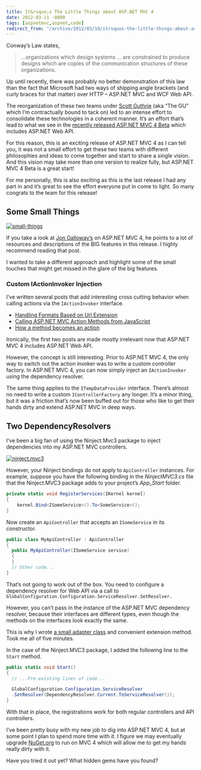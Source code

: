 ```yaml
---
title: It&rsquo;s The Little Things about ASP.NET MVC 4
date: 2012-03-11 -0800
tags: [aspnetmvc,aspnet,code]
redirect_from: "/archive/2012/03/10/itrsquos-the-little-things-about-asp-net-mvc-4.aspx/"
---
```


Conway’s Law states,

> ...organizations which design systems ... are constrained to produce
> designs which are copies of the communication structures of these
> organizations.

Up until recently, there was probably no better demonstration of this
law than the fact that Microsoft had two ways of shipping angle brackets
(and curly braces for that matter) over HTTP – ASP.NET MVC and WCF Web
API.

The reorganization of these two teams under [Scott
Guthrie](http://weblogs.asp.net/scottgu "Scott Guthrie's Blog") (aka
“The GU” which I’m contractually bound to tack on) led to an intense
effort to consolidate these technologies in a coherent manner. It’s an
effort that’s lead to what we see in the [recently released ASP.NET MVC
4
Beta](http://weblogs.asp.net/jgalloway/archive/2012/02/16/asp-net-4-beta-released.aspx "ASP.NET MVC 4 Beta Released")
which includes ASP.NET Web API.

For this reason, this is an exciting release of ASP.NET MVC 4 as I can
tell you, it was not a small effort to get these two teams with
different philosophies and ideas to come together and start to share a
single vision. And this vision may take more than one version to realize
fully, but ASP.NET MVC 4 Beta is a great start!

For me personally, this is also exciting as this is the last release I
had any part in and it’s great to see the effort everyone put in come to
light. So many congrats to the team for this release!

Some Small Things
-----------------

[![small-things](https://haacked.com/images/haacked_com/WindowsLiveWriter/Its-The-Little-Things-about-AS.NET-MVC-4_A996/small-things_thumb.jpg "small-things")](https://haacked.com/images/haacked_com/WindowsLiveWriter/Its-The-Little-Things-about-AS.NET-MVC-4_A996/small-things_2.jpg)

If you take a look at [Jon
Galloway’s](http://weblogs.asp.net/jgalloway/archive/2012/02/16/asp-net-4-beta-released.aspx "Jon Galloway's Blog Post")
on ASP.NET MVC 4, he points to a lot of resources and descriptions of
the BIG features in this release. I highly recommend reading that post.

I wanted to take a different approach and highlight some of the small
touches that might get missed in the glare of the big features.

### Custom IActionInvoker Injection

I’ve written several posts that add interesting cross cutting behavior
when calling actions via the `IActionInvoker` interface.

-   [Handling Formats Based on Url
    Extension](https://haacked.com/archive/2009/01/06/handling-formats-based-on-url-extension.aspx "Handling formats")
-   [Calling ASP.NET MVC Action Methods from
    JavaScript](https://haacked.com/archive/2011/08/18/calling-asp-net-mvc-action-methods-from-javascript.aspx "Calling MVC Actions from JavaScript")
-   [How a method becomes an
    action](https://haacked.com/archive/2008/08/29/how-a-method-becomes-an-action.aspx "How a method becomes an action")

Ironically, the first two posts are made mostly irrelevant now that
ASP.NET MVC 4 includes ASP.NET Web API.

However, the concept is still interesting. Prior to ASP.NET MVC 4, the
only way to switch out the action invoker was to write a custom
controller factory. In ASP.NET MVC 4, you can now simply inject an
`IActionInvoker` using the dependency resolver.

The same thing applies to the `ITempDataProvider` interface. There’s
almost no need to write a custom `IControllerFactory` any longer. It’s a
minor thing, but it was a friction that’s now been buffed out for those
who like to get their hands dirty and extend ASP.NET MVC in deep ways.

Two DependencyResolvers
-----------------------

I’ve been a big fan of using the Ninject.Mvc3 package to inject
dependencies into my ASP.NET MVC controllers.

[![ninject.mvc3](https://haacked.com/images/haacked_com/WindowsLiveWriter/Its-The-Little-Things-about-AS.NET-MVC-4_A996/ninject.mvc3_thumb.png "ninject.mvc3")](https://haacked.com/images/haacked_com/WindowsLiveWriter/Its-The-Little-Things-about-AS.NET-MVC-4_A996/ninject.mvc3_2.png)

However, your Ninject bindings do not apply to `ApiController`
instances. For example, suppose you have the following binding in the
*NinjectMVC3.cs* file that the Ninject.MVC3 package adds to your
project’s *App\_Start* folder.

```csharp
private static void RegisterServices(IKernel kernel)
{
    kernel.Bind<ISomeService>().To<SomeService>();
}
```

Now create an `ApiController` that accepts an `ISomeService` in its
constructor.

```csharp
public class MyApiController : ApiController
{
  public MyApiController(ISomeService service)
  {
  }
  // Other code...
}
```

That’s not going to work out of the box. You need to configure a
dependency resolver for Web API via a call to
`GlobalConfiguration.Configuration.ServiceResolver.SetResolver.`

However, you can’t pass in the instance of the ASP.NET MVC dependency
resolver, because their interfaces are different types, even though the
methods on the interfaces look exactly the same.

This is why I wrote [a small adapter
class](https://gist.github.com/2017786 "Adapter for Dependency Resolvers")
and convenient extension method. Took me all of five minutes.

In the case of the Ninject.MVC3 package, I added the following line to
the `Start` method.

```csharp
public static void Start()
{
  // ...Pre-existing lines of code...

  GlobalConfiguration.Configuration.ServiceResolver
  .SetResolver(DependencyResolver.Current.ToServiceResolver());
}
```

With that in place, the registrations work for both regular controllers
and API controllers.

I’ve been pretty busy with my new job to dig into ASP.NET MVC 4, but at
some point I plan to spend more time with it. I figure we may eventually
upgrade [NuGet.org](http://nuget.org/ "NuGet Gallery") to run on MVC 4
which will allow me to get my hands really dirty with it.

Have you tried it out yet? What hidden gems have you found?

